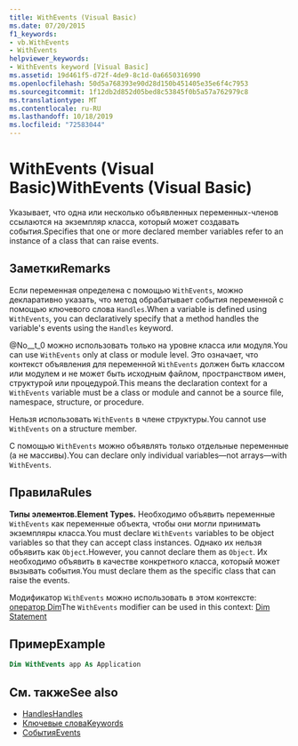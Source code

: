 ```yaml
---
title: WithEvents (Visual Basic)
ms.date: 07/20/2015
f1_keywords:
- vb.WithEvents
- WithEvents
helpviewer_keywords:
- WithEvents keyword [Visual Basic]
ms.assetid: 19d461f5-d72f-4de9-8c1d-0a6650316990
ms.openlocfilehash: 50d5a768393e90d28d150b451405e35e6f4c7953
ms.sourcegitcommit: 1f12db2d852d05bed8c53845f0b5a57a762979c8
ms.translationtype: MT
ms.contentlocale: ru-RU
ms.lasthandoff: 10/18/2019
ms.locfileid: "72583044"
---
```

# <a name="withevents-visual-basic"></a><span data-ttu-id="f8541-102">WithEvents (Visual Basic)</span><span class="sxs-lookup"><span data-stu-id="f8541-102">WithEvents (Visual Basic)</span></span>
<span data-ttu-id="f8541-103">Указывает, что одна или несколько объявленных переменных-членов ссылаются на экземпляр класса, который может создавать события.</span><span class="sxs-lookup"><span data-stu-id="f8541-103">Specifies that one or more declared member variables refer to an instance of a class that can raise events.</span></span>

## <a name="remarks"></a><span data-ttu-id="f8541-104">Заметки</span><span class="sxs-lookup"><span data-stu-id="f8541-104">Remarks</span></span>

<span data-ttu-id="f8541-105">Если переменная определена с помощью `WithEvents`, можно декларативно указать, что метод обрабатывает события переменной с помощью ключевого слова `Handles`.</span><span class="sxs-lookup"><span data-stu-id="f8541-105">When a variable is defined using `WithEvents`, you can declaratively specify that a method handles the variable's events using the `Handles` keyword.</span></span>

<span data-ttu-id="f8541-106">@No__t_0 можно использовать только на уровне класса или модуля.</span><span class="sxs-lookup"><span data-stu-id="f8541-106">You can use `WithEvents` only at class or module level.</span></span> <span data-ttu-id="f8541-107">Это означает, что контекст объявления для переменной `WithEvents` должен быть классом или модулем и не может быть исходным файлом, пространством имен, структурой или процедурой.</span><span class="sxs-lookup"><span data-stu-id="f8541-107">This means the declaration context for a `WithEvents` variable must be a class or module and cannot be a source file, namespace, structure, or procedure.</span></span>

<span data-ttu-id="f8541-108">Нельзя использовать `WithEvents` в члене структуры.</span><span class="sxs-lookup"><span data-stu-id="f8541-108">You cannot use `WithEvents` on a structure member.</span></span>

<span data-ttu-id="f8541-109">С помощью `WithEvents` можно объявлять только отдельные переменные (а не массивы).</span><span class="sxs-lookup"><span data-stu-id="f8541-109">You can declare only individual variables—not arrays—with `WithEvents`.</span></span>

## <a name="rules"></a><span data-ttu-id="f8541-110">Правила</span><span class="sxs-lookup"><span data-stu-id="f8541-110">Rules</span></span>

<span data-ttu-id="f8541-111">**Типы элементов.**</span><span class="sxs-lookup"><span data-stu-id="f8541-111">**Element Types.**</span></span> <span data-ttu-id="f8541-112">Необходимо объявить переменные `WithEvents` как переменные объекта, чтобы они могли принимать экземпляры класса.</span><span class="sxs-lookup"><span data-stu-id="f8541-112">You must declare `WithEvents` variables to be object variables so that they can accept class instances.</span></span> <span data-ttu-id="f8541-113">Однако их нельзя объявить как `Object`.</span><span class="sxs-lookup"><span data-stu-id="f8541-113">However, you cannot declare them as `Object`.</span></span> <span data-ttu-id="f8541-114">Их необходимо объявить в качестве конкретного класса, который может вызывать события.</span><span class="sxs-lookup"><span data-stu-id="f8541-114">You must declare them as the specific class that can raise the events.</span></span>

<span data-ttu-id="f8541-115">Модификатор `WithEvents` можно использовать в этом контексте: [оператор Dim](../../../visual-basic/language-reference/statements/dim-statement.md)</span><span class="sxs-lookup"><span data-stu-id="f8541-115">The `WithEvents` modifier can be used in this context: [Dim Statement](../../../visual-basic/language-reference/statements/dim-statement.md)</span></span>

## <a name="example"></a><span data-ttu-id="f8541-116">Пример</span><span class="sxs-lookup"><span data-stu-id="f8541-116">Example</span></span>

```vb
Dim WithEvents app As Application
```

## <a name="see-also"></a><span data-ttu-id="f8541-117">См. также</span><span class="sxs-lookup"><span data-stu-id="f8541-117">See also</span></span>

- [<span data-ttu-id="f8541-118">Handles</span><span class="sxs-lookup"><span data-stu-id="f8541-118">Handles</span></span>](../../../visual-basic/language-reference/statements/handles-clause.md)
- [<span data-ttu-id="f8541-119">Ключевые слова</span><span class="sxs-lookup"><span data-stu-id="f8541-119">Keywords</span></span>](../../../visual-basic/language-reference/keywords/index.md)
- [<span data-ttu-id="f8541-120">События</span><span class="sxs-lookup"><span data-stu-id="f8541-120">Events</span></span>](../../../visual-basic/programming-guide/language-features/events/index.md)
